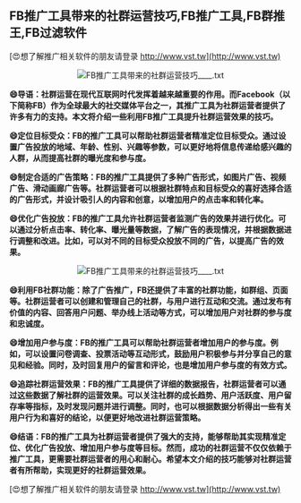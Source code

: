 ## **FB推广工具带来的社群运营技巧,FB推广工具,FB群推王,FB过滤软件**

[😍想了解推广相关软件的朋友请登录 http://www.vst.tw](http://www.vst.tw)

 <center><img src="https://vst.tw/MP4/tuiguang/png/1.png" alt="FB推广工具带来的社群运营技巧____.txt"></center>

**😄导语：社群运营在现代互联网时代发挥着越来越重要的作用。而Facebook（以下简称FB）作为全球最大的社交媒体平台之一，其推广工具为社群运营者提供了许多有力的支持。本文将介绍一些利用FB推广工具提升社群运营效果的技巧。**

**😄定位目标受众：FB的推广工具可以帮助社群运营者精准定位目标受众。通过设置广告投放的地域、年龄、性别、兴趣等参数，可以更好地将信息传递给感兴趣的人群，从而提高社群的曝光度和参与度。**

**😄制定合适的广告策略：FB的推广工具提供了多种广告形式，如图片广告、视频广告、滑动画廊广告等。社群运营者可以根据社群特点和目标受众的喜好选择合适的广告形式，并设计吸引人的内容和创意，以增加用户的点击率和转化率。**

**😄优化广告投放：FB的推广工具允许社群运营者监测广告的效果并进行优化。可以通过分析点击率、转化率、曝光量等数据，了解广告的表现情况，并根据数据进行调整和改进。比如，可以对不同的目标受众投放不同的广告，以提高广告的效果。**

 <center><img src="https://vst.tw/MP4/tuiguang/png/0.png" alt="FB推广工具带来的社群运营技巧____.txt"></center>

**😄利用FB社群功能：除了广告推广，FB还提供了丰富的社群功能，如群组、页面等。社群运营者可以创建和管理自己的社群，与用户进行互动和交流。通过发布有价值的内容、回答用户问题、举办线上活动等方式，可以增加用户对社群的参与度和忠诚度。**

**😄增加用户参与度：FB的推广工具可以帮助社群运营者增加用户的参与度。例如，可以设置问卷调查、投票活动等互动形式，鼓励用户积极参与并分享自己的意见和经验。同时，及时回复用户的留言和评论，也是增加用户参与度的有效方式。**

**😄追踪社群运营效果：FB的推广工具提供了详细的数据报告，社群运营者可以通过这些数据了解社群的运营效果。可以关注社群的成长趋势、用户活跃度、用户留存率等指标，及时发现问题并进行调整。同时，也可以根据数据分析得出一些有关用户行为和喜好的结论，以便更好地改进社群运营策略。**

**😄结语：FB的推广工具为社群运营者提供了强大的支持，能够帮助其实现精准定位、优化广告投放、增加用户参与度等目标。然而，成功的社群运营不仅仅依赖于推广工具，更需要社群运营者的用心和耐心。希望本文介绍的技巧能够对社群运营者有所帮助，实现更好的社群运营效果。**

[😍想了解推广相关软件的朋友请登录 http://www.vst.tw](http://www.vst.tw)



